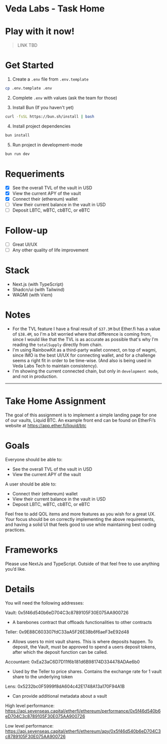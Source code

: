 # Veda Labs - Task Home

# Play with it now!

> LINK TBD

# Get Started


1. Create a `.env` file from `.env.template`
```bash
cp .env.template .env
```

2. Complete `.env` with values (ask the team for those)

3. Install Bun (If you haven't yet)
```bash
curl -fsSL https://bun.sh/install | bash
```

4. Install project dependencies
```bash
bun install
```

5. Run project in development-mode
```bash
bun run dev
```

# Requeriments
- [x] See the overall TVL of the vault in USD
- [x] View the current APY of the vault
- [x] Connect their (ethereum) wallet
- [ ] View their current balance in the vault in USD
- [ ] Deposit LBTC, wBTC, cbBTC, or eBTC

# Follow-up
- [ ] Great UI/UX
- [ ] Any other quality of life improvement

# Stack
- Next.js (with TypeScript)
- Shadcn/ui (with Tailwind)
- WAGMI (with Viem)

# Notes

- For the TVL feature I have a final result of `$37.3M` but Ether.fi has a value of `$38.4M`, so I'm a bit worried where that difference is coming from, since I would like that the TVL is as accurate as possible that's why I'm reading the `totalSupply` directly from chain.
- I'm using RainbowKit as a third-party wallet connect, on top of wagmi, since IMO is the best UI/UX for connecting wallet, and for a challenge seems a right fit in order to be time-wise. (And also is being used in Veda Labs Tech to maintain consistency).
- I'm showing the current connected chain, but only in `development mode`, and not in production.

---

# Take Home Assignment
The goal of this assignment is to implement a simple landing page for one of our vaults, Liquid BTC. An example front end can be found on EtherFi’s website at https://app.ether.fi/liquid/btc

# Goals
Everyone should be able to:
* See the overall TVL of the vault in USD
* View the current APY of the vault

A user should be able to:
* Connect their (ethereum) wallet
* View their current balance in the vault in USD
* Deposit LBTC, wBTC, cbBTC, or eBTC

Feel free to add QOL items and more features as you wish for a great UX. Your focus should be on correctly implementing the above requirements, and having a solid UI that feels good to use while maintaining best coding practices.

# Frameworks
Please use NextJs and TypeScript. Outside of that feel free to use anything you’d like.

# Details
You will need the following addresses:

Vault: 0x5f46d540b6eD704C3c8789105F30E075AA900726
* A barebones contract that offloads functionalities to other contracts

Teller: 0x9E88C603307fdC33aA5F26E38b6f6aeF3eE92d48
* Allows users to mint vault shares. This is where deposits happen. To deposit, the Vault, must be approved to spend a users deposit tokens, after which the deposit function can be called.

Accountant: 0xEa23aC6D7D11f6b181d6B98174D334478ADAe6b0
* Used by the Teller to price shares. Contains the exchange rate for 1 vault share to the underlying token

Lens: 0x5232bc0F5999f8dA604c42E1748A13a170F94A1B
* Can provide additional metadata about a vault

High level performance: https://api.sevenseas.capital/etherfi/ethereum/performance/0x5f46d540b6eD704C3c8789105F30E075AA900726

Low level performance: https://api.sevenseas.capital/etherfi/ethereum/apy/0x5f46d540b6eD704C3c8789105F30E075AA900726
